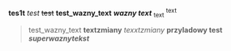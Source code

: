 **tes1t**
_test_
~~test~~
**test_wazny_text**
***wazny text***
<sub>text</sub>
<sup>text</sup>
> test_wazny_text
**textzmiany**
_texxtzmiany_
**przyladowy test**
***superwaznytekst***
